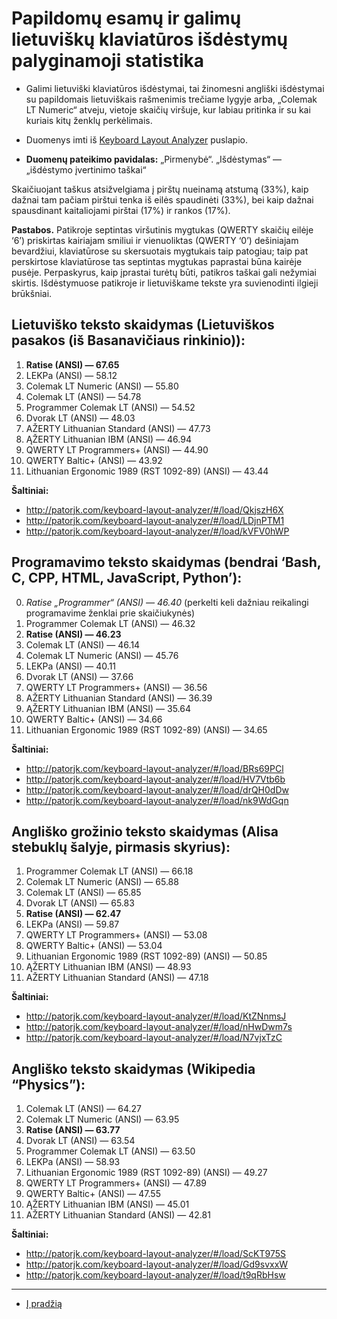 
# Papildomų esamų ir galimų lietuviškų klaviatūros išdėstymų palyginamoji statistika

+ Galimi lietuviški klaviatūros išdėstymai, tai žinomesni angliški išdėstymai su papildomais lietuviškais rašmenimis trečiame lygyje arba, „Colemak LT Numeric“ atveju, vietoje skaičių viršuje, kur labiau pritinka ir su kai kuriais kitų ženklų perkėlimais.

+ Duomenys imti iš [Keyboard Layout Analyzer](http://patorjk.com/keyboard-layout-analyzer/#/main) puslapio.

+ __Duomenų pateikimo pavidalas:__ „Pirmenybė“. „Išdėstymas“ — „išdėstymo įvertinimo taškai“

Skaičiuojant taškus atsižvelgiama į pirštų nueinamą atstumą (33%), kaip dažnai tam pačiam pirštui tenka iš eilės spaudinėti (33%), bei kaip dažnai spausdinant kaitaliojami pirštai (17%) ir rankos (17%).

__Pastabos.__ Patikroje septintas viršutinis mygtukas (QWERTY skaičių eilėje ‘6’) priskirtas kairiajam smiliui ir vienuoliktas (QWERTY ‘0’) dešiniajam bevardžiui, klaviatūrose su skersuotais mygtukais taip patogiau; taip pat perskirtose klaviatūrose tas septintas mygtukas paprastai būna kairėje pusėje. Perpaskyrus, kaip įprastai turėtų būti, patikros taškai gali nežymiai skirtis. Išdėstymuose patikroje ir lietuviškame tekste yra suvienodinti ilgieji brūkšniai.

## Lietuviško teksto skaidymas (Lietuviškos pasakos (iš Basanavičiaus rinkinio)):

1. __Ratise (ANSI) — 67.65__
2. LEKPa (ANSI) — 58.12
3. Colemak LT Numeric (ANSI) — 55.80
4. Colemak LT (ANSI) — 54.78
5. Programmer Colemak LT (ANSI) — 54.52
6. Dvorak LT (ANSI) — 48.03
7. AŽERTY Lithuanian Standard (ANSI) — 47.73
8. ĄŽERTY Lithuanian IBM (ANSI) — 46.94
9. QWERTY LT Programmers+ (ANSI) — 44.90
10. QWERTY Baltic+ (ANSI) — 43.92
11. Lithuanian Ergonomic 1989 (RST 1092-89) (ANSI) — 43.44

__Šaltiniai:__

+ http://patorjk.com/keyboard-layout-analyzer/#/load/QkjszH6X
+ http://patorjk.com/keyboard-layout-analyzer/#/load/LDjnPTM1
+ http://patorjk.com/keyboard-layout-analyzer/#/load/kVFV0hWP

## Programavimo teksto skaidymas (bendrai ‘Bash, C, CPP, HTML, JavaScript, Python’):

0. _Ratise „Programmer“ (ANSI) — 46.40_ (perkelti keli dažniau reikalingi programavime ženklai prie skaičiukynės)
1. Programmer Colemak LT (ANSI) — 46.32
2. __Ratise (ANSI) — 46.23__
3. Colemak LT (ANSI) — 46.14
4. Colemak LT Numeric (ANSI) — 45.76
5. LEKPa (ANSI) — 40.11
6. Dvorak LT (ANSI) — 37.66
7. QWERTY LT Programmers+ (ANSI) — 36.56
8. AŽERTY Lithuanian Standard (ANSI) — 36.39
9. ĄŽERTY Lithuanian IBM (ANSI) — 35.64
10. QWERTY Baltic+ (ANSI) — 34.66
11. Lithuanian Ergonomic 1989 (RST 1092-89) (ANSI) — 34.65

__Šaltiniai:__

+ http://patorjk.com/keyboard-layout-analyzer/#/load/BRs69PCl
+ http://patorjk.com/keyboard-layout-analyzer/#/load/HV7Vtb6b
+ http://patorjk.com/keyboard-layout-analyzer/#/load/drQH0dDw
+ http://patorjk.com/keyboard-layout-analyzer/#/load/nk9WdGqn

## Angliško grožinio teksto skaidymas (Alisa stebuklų šalyje, pirmasis skyrius):

1. Programmer Colemak LT (ANSI) — 66.18
2. Colemak LT Numeric (ANSI) — 65.88
3. Colemak LT (ANSI) — 65.85
4. Dvorak LT (ANSI) — 65.83
5. __Ratise (ANSI) — 62.47__
6. LEKPa (ANSI) — 59.87
7. QWERTY LT Programmers+ (ANSI) — 53.08
8. QWERTY Baltic+ (ANSI) — 53.04
9. Lithuanian Ergonomic 1989 (RST 1092-89) (ANSI) — 50.85
10. ĄŽERTY Lithuanian IBM (ANSI) — 48.93
11. AŽERTY Lithuanian Standard (ANSI) — 47.18

__Šaltiniai:__

+ http://patorjk.com/keyboard-layout-analyzer/#/load/KtZNnmsJ
+ http://patorjk.com/keyboard-layout-analyzer/#/load/nHwDwm7s
+ http://patorjk.com/keyboard-layout-analyzer/#/load/N7vjxTzC

## Angliško teksto skaidymas (Wikipedia “Physics”):

1. Colemak LT (ANSI) — 64.27
2. Colemak LT Numeric (ANSI) — 63.95
3. __Ratise (ANSI) — 63.77__
4. Dvorak LT (ANSI) — 63.54
5. Programmer Colemak LT (ANSI) — 63.50
6. LEKPa (ANSI) — 58.93
7. Lithuanian Ergonomic 1989 (RST 1092-89) (ANSI) — 49.27
8. QWERTY LT Programmers+ (ANSI) — 47.89
9. QWERTY Baltic+ (ANSI) — 47.55
10. ĄŽERTY Lithuanian IBM (ANSI) — 45.01
11. AŽERTY Lithuanian Standard (ANSI) — 42.81

__Šaltiniai:__

+ http://patorjk.com/keyboard-layout-analyzer/#/load/ScKT975S
+ http://patorjk.com/keyboard-layout-analyzer/#/load/Gd9svxxW
+ http://patorjk.com/keyboard-layout-analyzer/#/load/t9qRbHsw

-----------------------------------------

+ [Į pradžią](../README.md)


